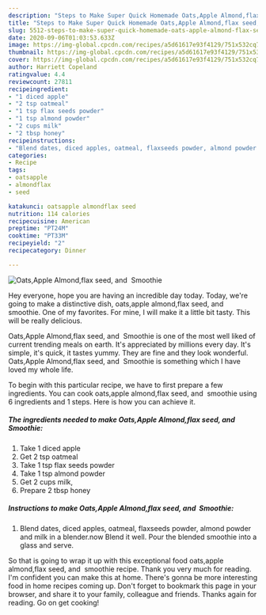 ```yaml
---
description: "Steps to Make Super Quick Homemade Oats,Apple Almond,flax seed, and  Smoothie"
title: "Steps to Make Super Quick Homemade Oats,Apple Almond,flax seed, and  Smoothie"
slug: 5512-steps-to-make-super-quick-homemade-oats-apple-almond-flax-seed-and-smoothie
date: 2020-09-06T01:03:53.633Z
image: https://img-global.cpcdn.com/recipes/a5d61617e93f4129/751x532cq70/oatsapple-almondflax-seed-and-smoothie-recipe-main-photo.jpg
thumbnail: https://img-global.cpcdn.com/recipes/a5d61617e93f4129/751x532cq70/oatsapple-almondflax-seed-and-smoothie-recipe-main-photo.jpg
cover: https://img-global.cpcdn.com/recipes/a5d61617e93f4129/751x532cq70/oatsapple-almondflax-seed-and-smoothie-recipe-main-photo.jpg
author: Harriett Copeland
ratingvalue: 4.4
reviewcount: 27811
recipeingredient:
- "1 diced apple"
- "2 tsp oatmeal"
- "1 tsp flax seeds powder"
- "1 tsp almond powder"
- "2 cups milk"
- "2 tbsp honey"
recipeinstructions:
- "Blend dates, diced apples, oatmeal, flaxseeds powder, almond powder and milk in a blender.now Blend it well. Pour the blended smoothie into a glass and serve."
categories:
- Recipe
tags:
- oatsapple
- almondflax
- seed

katakunci: oatsapple almondflax seed 
nutrition: 114 calories
recipecuisine: American
preptime: "PT24M"
cooktime: "PT33M"
recipeyield: "2"
recipecategory: Dinner

---
```



![Oats,Apple Almond,flax seed, and  Smoothie](https://img-global.cpcdn.com/recipes/a5d61617e93f4129/751x532cq70/oatsapple-almondflax-seed-and-smoothie-recipe-main-photo.jpg)

Hey everyone, hope you are having an incredible day today. Today, we're going to make a distinctive dish, oats,apple almond,flax seed, and  smoothie. One of my favorites. For mine, I will make it a little bit tasty. This will be really delicious.



Oats,Apple Almond,flax seed, and  Smoothie is one of the most well liked of current trending meals on earth. It's appreciated by millions every day. It's simple, it's quick, it tastes yummy. They are fine and they look wonderful. Oats,Apple Almond,flax seed, and  Smoothie is something which I have loved my whole life.


To begin with this particular recipe, we have to first prepare a few ingredients. You can cook oats,apple almond,flax seed, and  smoothie using 6 ingredients and 1 steps. Here is how you can achieve it.

<!--inarticleads1-->

##### The ingredients needed to make Oats,Apple Almond,flax seed, and  Smoothie:

1. Take 1 diced apple
1. Get 2 tsp oatmeal
1. Take 1 tsp flax seeds powder
1. Take 1 tsp almond powder
1. Get 2 cups milk,
1. Prepare 2 tbsp honey




<!--inarticleads2-->

##### Instructions to make Oats,Apple Almond,flax seed, and  Smoothie:

1. Blend dates, diced apples, oatmeal, flaxseeds powder, almond powder and milk in a blender.now Blend it well. Pour the blended smoothie into a glass and serve.




So that is going to wrap it up with this exceptional food oats,apple almond,flax seed, and  smoothie recipe. Thank you very much for reading. I'm confident you can make this at home. There's gonna be more interesting food in home recipes coming up. Don't forget to bookmark this page in your browser, and share it to your family, colleague and friends. Thanks again for reading. Go on get cooking!
